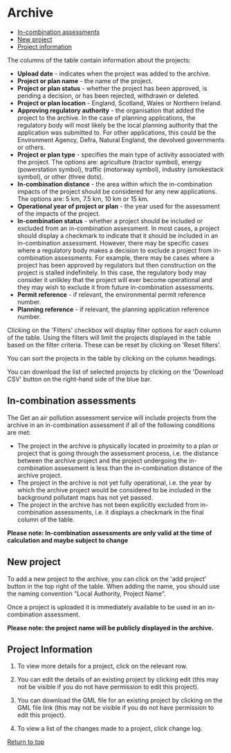 <div id='top'></div>

# Archive

- [In-combination assessments](#section1)
- [New project](#section2)
- [Project information](#section3)

The columns of the table contain information about the projects:
* **Upload date** - indicates when the project was added to the archive.
* **Project or plan name** - the name of the project.
* **Project or plan status** - whether the project has been approved, is pending a decision, or has been rejected, withdrawn or deleted.
* **Project or plan location** - England, Scotland, Wales or Northern Ireland.
* **Approving regulatory authority** - the organisation that added the project to the archive. In the case of planning applications, the regulatory body will most likely be the local planning authority that the application was submitted to. For other applications, this could be the Environment Agency, Defra, Natural England, the devolved governments or others.
* **Project or plan type** - specifies the main type of activity associated with the project. The options are: agriculture (tractor symbol), energy (powerstation symbol), traffic (motorway symbol), industry (smokestack symbol), or other (three dots).
* **In-combination distance** - the area within which the in-combination impacts of the project should be considered for any new applications. The options are: 5 km, 7.5 km, 10 km or 15 km.
* **Operational year of project or plan** - the year used for the assessment of the impacts of the project.
* **In-combination status** - whether a project should be included or excluded from an in-combination assessment. In most cases, a project should display a checkmark to indicate that it should be included in an in-combination assessment. However, there may be specific cases where a regulatory body makes a decision to exclude a project from in-combination assessments. For example, there may be cases where a project has been approved by regulators but then construction on the project is stalled indefinitely. In this case, the regulatory body may consider it unlikley that the project will ever become operational and they may wish to exclude it from future in-combination assessments.
* **Permit reference** - if relevant, the environmental permit reference number.
* **Planning reference** - if relevant, the planning application reference number.

Clicking on the 'Filters' checkbox will display filter options for each column of the table. Using the filters will limit the projects displayed in the table based on the filter criteria. These can be reset by clicking on 'Reset filters'.

You can sort the projects in the table by clicking on the column headings.

You can download the list of selected projects by clicking on the 'Download CSV' button on the right-hand side of the blue bar.

<div id='section1'></div>

## In-combination assessments

The Get an air pollution assessment service will include projects from the archive in an in-combination assessment if all of the following conditions are met:
* The project in the archive is physically located in proximity to a plan or project that is going through the assessment process, i.e. the distance between the archive project and the project undergoing the in-combination assessment is less than the in-combination distance of the archive project.
* The project in the archive is not yet fully operational, i.e. the year by which the archive project would be considered to be included in the background pollutant maps has not yet passed.
* The project in the archive has not been explicitly excluded from in-combination assessments, i.e. it displays a checkmark in the final column of the table.

**Please note: In-combination assessments are only valid at the time of calculation and maybe subject to change**
<div id='section2'></div>

## New project

To add a new project to the archive, you can click on the 'add project' button in the top right of the table. When adding the name, you should use the naming convention “Local Authority, Project Name”.

Once a project is uploaded it is immediately available to be used in an in-combination assessment. 

**Please note: the project name will be publicly displayed in the archive.**

<div id='section3'></div>

## Project Information

1. To view more details for a project, click on the relevant row.

2. You can edit the details of an existing project by clicking edit (this may not be visible if you do not have permission to edit this project).

3. You can download the GML file for an existing project by clicking on the GML file link (this may not be visible if you do not have permission to edit this project).

4. To view a list of the changes made to a project, click change log.

[Return to top](#top)
